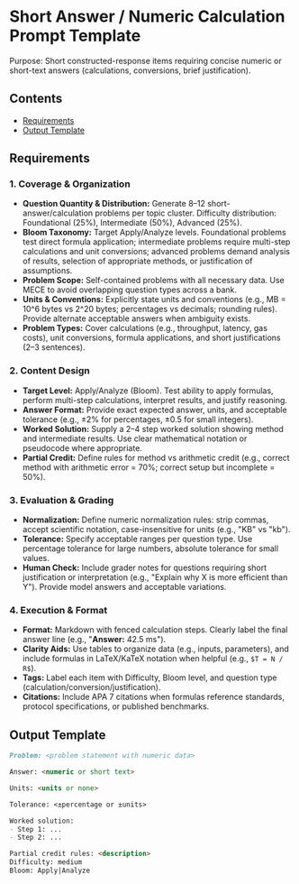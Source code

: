 # Short Answer / Numeric Calculation Prompt Template

Purpose: Short constructed-response items requiring concise numeric or short-text answers (calculations, conversions, brief justification).

## Contents

- [Requirements](#requirements)
- [Output Template](#output-template)

## Requirements

### 1. Coverage & Organization

- **Question Quantity & Distribution:** Generate 8–12 short-answer/calculation problems per topic cluster. Difficulty distribution: Foundational (25%), Intermediate (50%), Advanced (25%).
- **Bloom Taxonomy:** Target Apply/Analyze levels. Foundational problems test direct formula application; intermediate problems require multi-step calculations and unit conversions; advanced problems demand analysis of results, selection of appropriate methods, or justification of assumptions.
- **Problem Scope:** Self-contained problems with all necessary data. Use MECE to avoid overlapping question types across a bank.
- **Units & Conventions:** Explicitly state units and conventions (e.g., MB = 10^6 bytes vs 2^20 bytes; percentages vs decimals; rounding rules). Provide alternate acceptable answers when ambiguity exists.
- **Problem Types:** Cover calculations (e.g., throughput, latency, gas costs), unit conversions, formula applications, and short justifications (2–3 sentences).

### 2. Content Design

- **Target Level:** Apply/Analyze (Bloom). Test ability to apply formulas, perform multi-step calculations, interpret results, and justify reasoning.
- **Answer Format:** Provide exact expected answer, units, and acceptable tolerance (e.g., ±2% for percentages, ±0.5 for small integers).
- **Worked Solution:** Supply a 2–4 step worked solution showing method and intermediate results. Use clear mathematical notation or pseudocode where appropriate.
- **Partial Credit:** Define rules for method vs arithmetic credit (e.g., correct method with arithmetic error = 70%; correct setup but incomplete = 50%).

### 3. Evaluation & Grading

- **Normalization:** Define numeric normalization rules: strip commas, accept scientific notation, case-insensitive for units (e.g., "KB" vs "kb").
- **Tolerance:** Specify acceptable ranges per question type. Use percentage tolerance for large numbers, absolute tolerance for small values.
- **Human Check:** Include grader notes for questions requiring short justification or interpretation (e.g., "Explain why X is more efficient than Y"). Provide model answers and acceptable variations.

### 4. Execution & Format

- **Format:** Markdown with fenced calculation steps. Clearly label the final answer line (e.g., "**Answer:** 42.5 ms").
- **Clarity Aids:** Use tables to organize data (e.g., inputs, parameters), and include formulas in LaTeX/KaTeX notation when helpful (e.g., `$T = N / R$`).
- **Tags:** Label each item with Difficulty, Bloom level, and question type (calculation/conversion/justification).
- **Citations:** Include APA 7 citations when formulas reference standards, protocol specifications, or published benchmarks.

## Output Template

```markdown
Problem: <problem statement with numeric data>

Answer: <numeric or short text>

Units: <units or none>

Tolerance: <±percentage or ±units>

Worked solution:
- Step 1: ...
- Step 2: ...

Partial credit rules: <description>
Difficulty: medium
Bloom: Apply|Analyze
```
